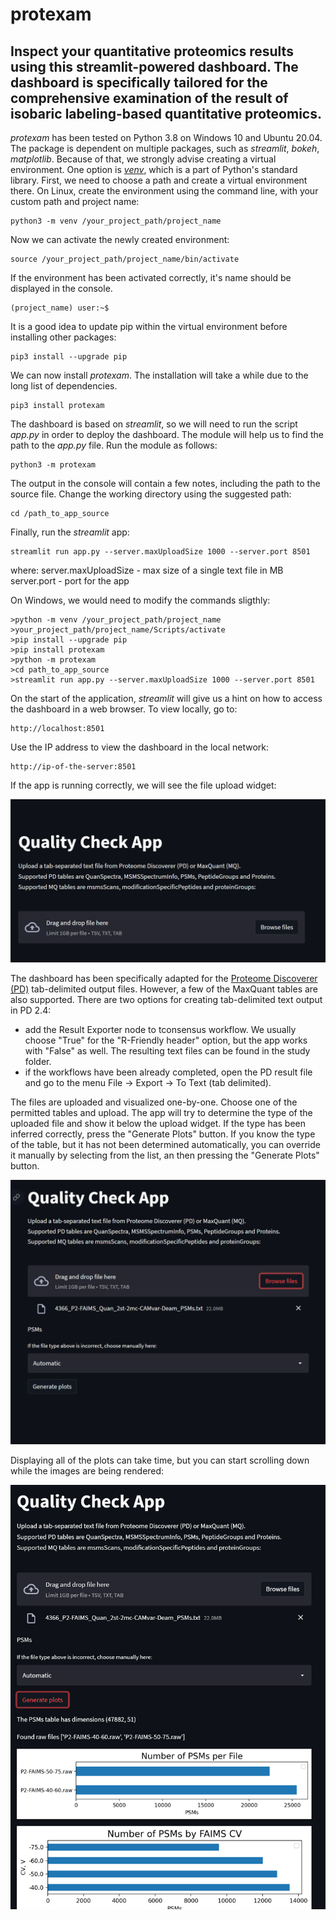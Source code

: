 # protexam
## Inspect your quantitative proteomics results using this streamlit-powered dashboard. The dashboard is specifically tailored for the comprehensive examination of the result of isobaric labeling-based quantitative proteomics.

*protexam* has been tested on Python 3.8 on Windows 10 and Ubuntu 20.04.
The package is dependent on multiple packages, such as *streamlit*, *bokeh*, *matplotlib*. Because of that, we strongly advise creating a virtual environment. One option is [*venv*](https://packaging.python.org/en/latest/guides/installing-using-pip-and-virtual-environments), which is a part of Python's standard library. First, we need to choose a path and create a virtual environment there. On Linux, create the environment using the command line, with your custom path and project name:

```
python3 -m venv /your_project_path/project_name
```

Now we can activate the newly created environment:

```
source /your_project_path/project_name/bin/activate
```

If the environment has been activated correctly, it's name should be displayed in the console.

```
(project_name) user:~$
```

It is a good idea to update pip within the virtual environment before installing other packages:

```
pip3 install --upgrade pip
```

We can now install *protexam*. The installation will take a while due to the long list of dependencies.

```
pip3 install protexam
```

The dashboard is based on *streamlit*, so we will need to run the script *app.py* in order to deploy the dashboard. The module will help us to find the path to the *app.py* file. Run the module as follows:

```
python3 -m protexam
```

The output in the console will contain a few notes, including the path to the source file. Change the working directory using the suggested path:

```
cd /path_to_app_source
```

Finally, run the *streamlit* app:

```
streamlit run app.py --server.maxUploadSize 1000 --server.port 8501
```

where:
    server.maxUploadSize - max size of a single text file in MB
    server.port - port for the app
    
On Windows, we would need to modify the commands sligthly:

```
>python -m venv /your_project_path/project_name
>your_project_path/project_name/Scripts/activate
>pip install --upgrade pip
>pip install protexam
>python -m protexam
>cd path_to_app_source
>streamlit run app.py --server.maxUploadSize 1000 --server.port 8501
``` 

On the start of the application, *streamlit* will give us a hint on how to access the dashboard in a web browser. To view locally, go to:
```
http://localhost:8501
```

Use the IP address to view the dashboard in the local network:
```
http://ip-of-the-server:8501
```
If the app is running correctly, we will see the file upload widget:

<img src="https://github.com/dev-ev/protexam/blob/main/img/app_screenshot_01.png" width="700">

The dashboard has been specifically adapted for the [Proteome Discoverer (PD)](https://www.thermofisher.com/se/en/home/industrial/mass-spectrometry/liquid-chromatography-mass-spectrometry-lc-ms/lc-ms-software/multi-omics-data-analysis/proteome-discoverer-software.html) tab-delimited output files. However, a few of the MaxQuant tables are also supported. There are two options for creating tab-delimited text output in PD 2.4:
* add the Result Exporter node to tconsensus workflow. We usually choose "True" for the "R-Friendly header" option, but the app works with "False" as well. The resulting text files can be found in the study folder.
* if the workflows have been already completed, open the PD result file and go to the menu File -> Export -> To Text (tab delimited).

The files are uploaded and visualized one-by-one. Choose one of the permitted tables and upload. The app will try to determine the type of the uploaded file and show it below the upload widget. If the type has been inferred correctly, press the "Generate Plots" button. If you know the type of the table, but it has not been determined automatically, you can override it manually by selecting from the list, an then pressing the "Generate Plots" button.

<img src="https://github.com/dev-ev/protexam/blob/main/img/app_screenshot_02.png" width="700">

Displaying all of the plots can take time, but you can start scrolling down while the images are being rendered:

<img src="https://github.com/dev-ev/protexam/blob/main/img/app_screenshot_03.png" width="700">
